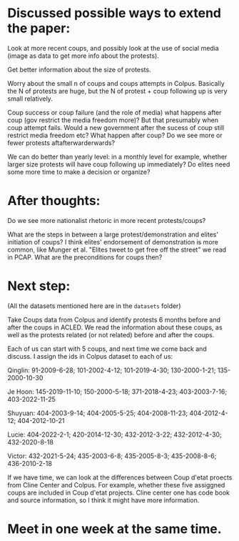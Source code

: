 # Discussed possible ways to extend the paper:

Look at more recent coups, and possibly look at the use of social media (image as data to get more info about the protests).

Get better information about the size of protests.

Worry about the small n of coups and coups attempts in Colpus. Basically the N of protests are huge, but the N of protest + coup following up is very small relatively.

Coup success or coup failure (and the role of media)
what happens after coup (gov restrict the media freedom more)? But that presumably when coup attempt fails. Would a new government after the sucess of coup still restrict media freedom etc?
What happen after coup? Do we see more or fewer protests aftafterwarderwards?

We can do better than yearly level: in a monthly level for example, whether larger size protests will have coup following up immediately? Do elites need some more time to make a decision or organize?

# After thoughts:

Do we see more nationalist rhetoric in more recent protests/coups?

What are the steps in between a large protest/demonstration and elites' initiation of coups? I think elites' endorsement of demonstration is more common, like Munger et al. "Elites tweet to get free off the street" we read in PCAP. What are the preconditions for coups then?

# Next step:
(All the datasets mentioned here are in the `datasets` folder)

Take Coups data from Colpus and identify protests 6 months before and after the coups in ACLED. We read the information about these coups, as well as the protests related (or not related) before and after the coups. 

Each of us can start with 5 coups, and next time we come back and discuss. I assign the ids in Colpus dataset to each of us:

Qinglin: 
91-2009-6-28; 101-2002-4-12; 101-2019-4-30; 130-2000-1-21; 135-2000-10-30

Je Hoon:
145-2019-11-10; 150-2000-5-18; 371-2018-4-23; 403-2003-7-16; 403-2022-11-25

Shuyuan: 
404-2003-9-14; 404-2005-5-25; 404-2008-11-23; 404-2012-4-12; 404-2012-10-21

Lucie: 
404-2022-2-1; 420-2014-12-30; 432-2012-3-22; 432-2012-4-30; 432-2020-8-18

Victor:
432-2021-5-24; 435-2003-6-8; 435-2005-8-3; 435-2008-8-6; 436-2010-2-18


If we have time, we can look at the differences between Coup d'etat proects from Cline Center and Colpus. For example, whether these five assiggned coups are included in Coup d'etat projects. Cline center one has code book and source information, so I think it might have more information.

# Meet in one week at the same time.


